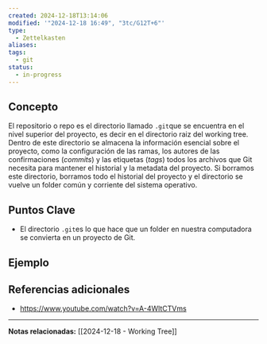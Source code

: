 ```yaml
---
created: 2024-12-18T13:14:06
modified: '"2024-12-18 16:49", "3tc/G12T+6"'
type:
  - Zettelkasten
aliases: 
tags:
  - git
status:
  - in-progress
---
```

## Concepto
El repositorio o repo es el directorio llamado `.git`que se encuentra en el nivel superior del proyecto, es decir en el directorio raiz del working tree. Dentro de este directorio se almacena la información esencial sobre el proyecto, como la configuración de las ramas, los autores de las confirmaciones (*commits*) y las etiquetas (*tags*) todos los archivos que Git necesita para mantener el historial y la metadata del proyecto. Si borramos este directorio, borramos todo el historial del proyecto y el directorio se vuelve un folder común y corriente del sistema operativo.

## Puntos Clave
- El directorio `.git`es lo que hace que un folder en nuestra computadora se convierta en un proyecto de Git. 

## Ejemplo



## Referencias adicionales
- https://www.youtube.com/watch?v=A-4WltCTVms


--- 
 **Notas relacionadas:**
[[2024-12-18 - Working Tree]]
